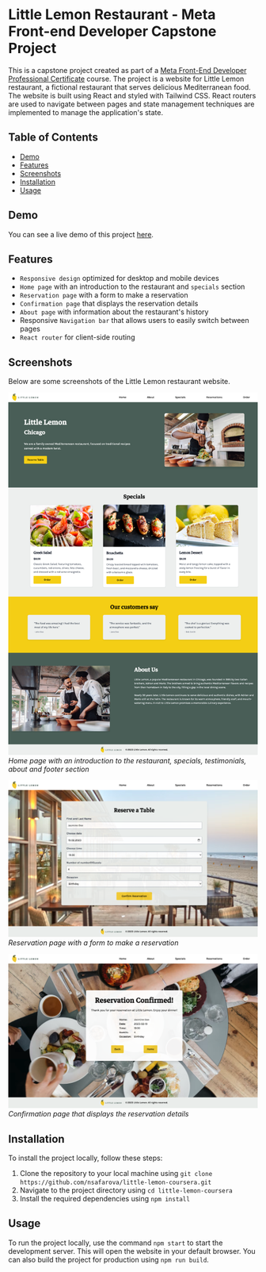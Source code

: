 # Little Lemon Restaurant - Meta Front-end Developer Capstone Project

This is a capstone project created as part of a [Meta Front-End Developer Professional Certificate](https://www.coursera.org/professional-certificates/meta-front-end-developer) course. The project is a website for Little Lemon restaurant, a fictional restaurant that serves delicious Mediterranean food. The website is built using React and styled with Tailwind CSS. React routers are used to navigate between pages and state management techniques are implemented to manage the application's state.

## Table of Contents

- [Demo](#demo)
- [Features](#features)
- [Screenshots](#screenshots)
- [Installation](#installation)
- [Usage](#usage)

## Demo

You can see a live demo of this project [here](https://nsafarova.github.io/little-lemon-coursera/).

## Features

- `Responsive design` optimized for desktop and mobile devices
- `Home page` with an introduction to the restaurant and `specials` section
- `Reservation page` with a form to make a reservation
- `Confirmation page` that displays the reservation details
- `About page` with information about the restaurant's history
- Responsive `Navigation bar` that allows users to easily switch between pages
- `React router` for client-side routing

## Screenshots

Below are some screenshots of the Little Lemon restaurant website.

![Home Page](/src/assets/home.png)
*Home page with an introduction to the restaurant, specials, testimonials, about and footer section*

![Reservation Page](/src/assets/reservation.png)
*Reservation page with a form to make a reservation*

![Confirmation Page](/src/assets/confirmation.png)
*Confirmation page that displays the reservation details*

## Installation

To install the project locally, follow these steps:

1. Clone the repository to your local machine using `git clone https://github.com/nsafarova/little-lemon-coursera.git`
2. Navigate to the project directory using `cd little-lemon-coursera`
3. Install the required dependencies using `npm install`

## Usage

To run the project locally, use the command `npm start` to start the development server. This will open the website in your default browser. You can also build the project for production using `npm run build`.

